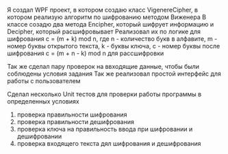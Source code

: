 Я создал WPF проект, в котором создаю класс VigenereCipher, в котором реализую алгоритм по шифрованию методом Виженера
В классе созадю два метода Encipher, который шифрует информацию и Decipher, который расшифровывает
Реализовал их по логике для шифрования с = (m + k) mod n, где n - количество букв в алфавите, m - номер буквы открытого текста, k - буквы ключа, c - номер буквы после шифрования
с = (m + n - k) mod n для рассшифровки

Так же сделал пару проверок на ввходящие данные, чтобы были соблюдены условия задания 
Так же реализовал простой интерфейс для работы с пользователем

Сделал несколько Unit тестов для проверки работы программы в определенных условиях
1. проверка правильности шифрования 
2. проверка правильности дешифрования
3. проверка ключа на правильность ввода при шифровании и дешифровании 
4. проверка входящего текста дял шифрования и дешифрования
